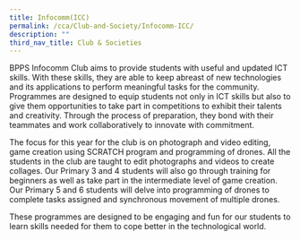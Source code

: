 ```yaml
---
title: Infocomm(ICC)
permalink: /cca/Club-and-Society/Infocomm-ICC/
description: ""
third_nav_title: Club & Societies
---
```


BPPS Infocomm Club aims to provide students with useful and updated ICT skills. With these skills, they are able to keep abreast of new technologies and its applications to perform meaningful tasks for the community. Programmes are designed to equip students not only in ICT skills but also to give them opportunities to take part in competitions to exhibit their talents and creativity. Through the process of preparation, they bond with their teammates and work collaboratively to innovate with commitment.

The focus for this year for the club is on photograph and video editing, game creation using SCRATCH program and programming of drones. All the students in the club are taught to edit photographs and videos to create collages. Our Primary 3 and 4 students will also go through training for beginners as well as take part in the intermediate level of game creation. Our Primary 5 and 6 students will delve into programming of drones to complete tasks assigned and synchronous movement of multiple drones.

These programmes are designed to be engaging and fun for our students to learn skills needed for them to cope better in the technological world.